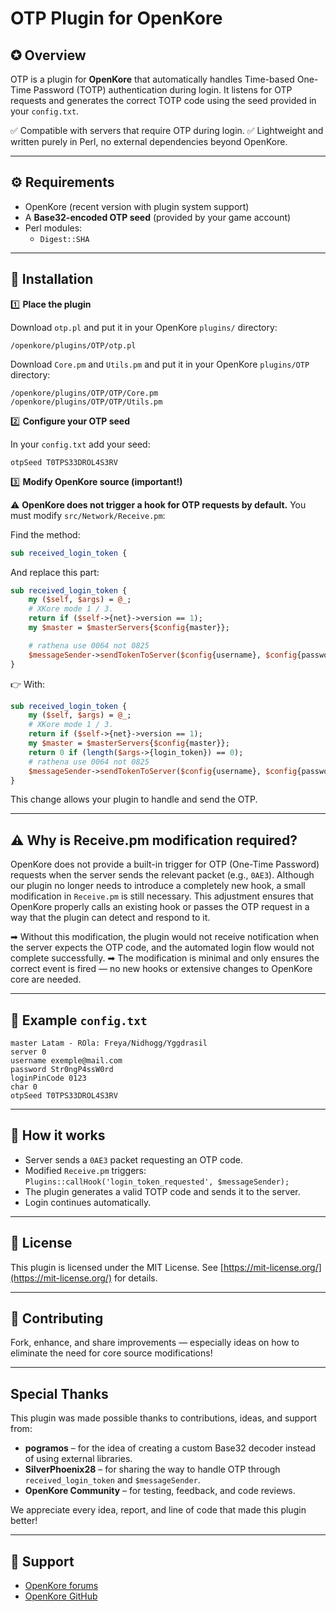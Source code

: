 # OTP Plugin for OpenKore

## ✪ Overview

OTP is a plugin for **OpenKore** that automatically handles Time-based One-Time Password (TOTP) authentication during login.
It listens for OTP requests and generates the correct TOTP code using the seed provided in your `config.txt`.

✅ Compatible with servers that require OTP during login.
✅ Lightweight and written purely in Perl, no external dependencies beyond OpenKore.

---

## ⚙ Requirements

* OpenKore (recent version with plugin system support)
* A **Base32-encoded OTP seed** (provided by your game account)
* Perl modules:
  * `Digest::SHA`

---

## 🚀 Installation

1️⃣ **Place the plugin**

Download `otp.pl` and put it in your OpenKore `plugins/` directory:

```
/openkore/plugins/OTP/otp.pl
```

Download `Core.pm` and `Utils.pm` and put it in your OpenKore `plugins/OTP` directory:

```
/openkore/plugins/OTP/OTP/Core.pm
/openkore/plugins/OTP/OTP/Utils.pm
```

2️⃣ **Configure your OTP seed**

In your `config.txt` add your seed:

```
otpSeed T0TPS33DROL4S3RV
```

3️⃣ **Modify OpenKore source (important!)**

⚠ **OpenKore does not trigger a hook for OTP requests by default.**
You must modify `src/Network/Receive.pm`:

Find the method:

```perl
sub received_login_token {
```

And replace this part:

```perl
sub received_login_token {
	my ($self, $args) = @_;
	# XKore mode 1 / 3.
	return if ($self->{net}->version == 1);
	my $master = $masterServers{$config{master}};

	# rathena use 0064 not 0825
	$messageSender->sendTokenToServer($config{username}, $config{password}, $master->{master_version}, $master->{version}, $args->{login_token}, $args->{len}, $master->{OTP_ip}, $master->{OTP_port});
}
```

👉 With:

```perl
sub received_login_token {
	my ($self, $args) = @_;
	# XKore mode 1 / 3.
	return if ($self->{net}->version == 1);
	my $master = $masterServers{$config{master}};
	return 0 if (length($args->{login_token}) == 0);
	# rathena use 0064 not 0825
	$messageSender->sendTokenToServer($config{username}, $config{password}, $master->{master_version}, $master->{version}, $args->{login_token}, $args->{len}, $master->{OTP_ip}, $master->{OTP_port});
}
```

This change allows your plugin to handle and send the OTP.

---

## ⚠ Why is Receive.pm modification required?

OpenKore does not provide a built-in trigger for OTP (One-Time Password) requests when the server sends the relevant packet (e.g., `0AE3`). Although our plugin no longer needs to introduce a completely new hook, a small modification in `Receive.pm` is still necessary. This adjustment ensures that OpenKore properly calls an existing hook or passes the OTP request in a way that the plugin can detect and respond to it.

➡ Without this modification, the plugin would not receive notification when the server expects the OTP code, and the automated login flow would not complete successfully.
➡ The modification is minimal and only ensures the correct event is fired — no new hooks or extensive changes to OpenKore core are needed.

---

## 📝 Example `config.txt`

```
master Latam - ROla: Freya/Nidhogg/Yggdrasil
server 0
username exemple@mail.com
password Str0ngP4ssW0rd
loginPinCode 0123
char 0
otpSeed T0TPS33DROL4S3RV
```

---

## 🔑 How it works

* Server sends a `0AE3` packet requesting an OTP code.
* Modified `Receive.pm` triggers: `Plugins::callHook('login_token_requested', $messageSender);`
* The plugin generates a valid TOTP code and sends it to the server.
* Login continues automatically.

---

## 📜 License

This plugin is licensed under the MIT License.
See [https://mit-license.org/](https://mit-license.org/) for details.

---

## 🤝 Contributing

Fork, enhance, and share improvements — especially ideas on how to eliminate the need for core source modifications!

---

## Special Thanks

This plugin was made possible thanks to contributions, ideas, and support from:

- **pogramos** – for the idea of creating a custom Base32 decoder instead of using external libraries.
- **SilverPhoenix28** – for sharing the way to handle OTP through `received_login_token` and `$messageSender`.
- **OpenKore Community** – for testing, feedback, and code reviews.

We appreciate every idea, report, and line of code that made this plugin better!

---

## 💬 Support

* [OpenKore forums](https://forums.openkore.com/)
* [OpenKore GitHub](https://github.com/OpenKore/openkore)
